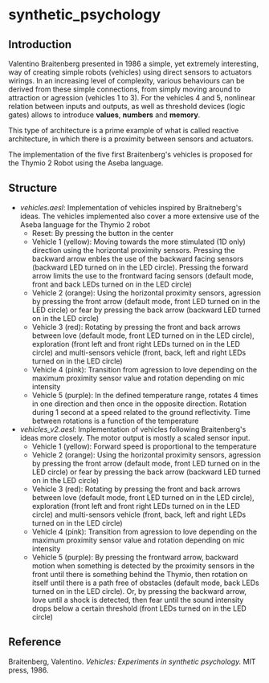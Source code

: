 # synthetic_psychology
## Introduction
Valentino Braitenberg presented in 1986 a simple, yet extremely interesting, way of creating simple robots (vehicles) using direct sensors to actuators wirings. In an increasing level of complexity, various behaviours can be derived from these simple connections, from simply moving around to attraction or agression (vehicles 1 to 3). For the vehicles 4 and 5, nonlinear relation between inputs and outputs, as well as threshold devices (logic gates) allows to introduce **values**, **numbers** and **memory**. 

This type of architecture is a prime example of what is called reactive architecture, in which there is a proximity between sensors and actuators. 

The implementation of the five first Braitenberg's vehicles is proposed for the Thymio 2 Robot using the Aseba language.

## Structure
 - _vehicles.aesl_: Implementation of vehicles inspired by Braitneberg's ideas. The vehicles implemented also cover a more extensive use of the Aseba language for the Thymio 2 robot
   - Reset: By pressing the button in the center
   - Vehicle 1 (yellow): Moving towards the more stimulated (1D only) direction  using the horizontal proximity sensors. Pressing the backward arrow enbles the use of the backward facing sensors (backward LED turned on in the LED circle). Pressing the forward arrow limits the use to the frontward facing sensors (default mode, front and back LEDs turned on in the LED circle)
   - Vehicle 2 (orange): Using the horizontal proximity sensors, agression by pressing the front arrow (default mode, front LED turned on in the LED circle)  or fear by pressing the back arrow (backward LED turned on in the LED circle)
   - Vehicle 3 (red): Rotating by pressing the front and back arrows between love (default mode, front LED turned on in the LED circle), exploration (front left and front right LEDs turned on in the LED circle) and multi-sensors vehicle (front, back, left and right LEDs turned on in the LED circle)
   - Vehicle 4 (pink): Transition from agression to love depending on the maximum proximity sensor value and rotation depending on mic intensity
   - Vehicle 5 (purple): In the defined temperature range, rotates 4 times in one direction and then once in the opposite direction. Rotation during 1 second at a speed related to the ground reflectivity. Time between rotations is a function of the temperature
 - _vehicles_v2.aesl_: Implementation of vehicles following Braitenberg's ideas more closely. The motor output is mostly a scaled sensor input.
   - Vehicle 1 (yellow): Forward speed is proportional to the temperature
   - Vehicle 2 (orange): Using the horizontal proximity sensors, agression by pressing the front arrow (default mode, front LED turned on in the LED circle)  or fear by pressing the back arrow (backward LED turned on in the LED circle)
   - Vehicle 3 (red): Rotating by pressing the front and back arrows between love (default mode, front LED turned on in the LED circle), exploration (front left and front right LEDs turned on in the LED circle) and multi-sensors vehicle (front, back, left and right LEDs turned on in the LED circle)
   - Vehicle 4 (pink): Transition from agression to love depending on the maximum proximity sensor value and rotation depending on mic intensity
   - Vehicle 5 (purple): By pressing the frontward arrow, backward motion when something is detected by the proximity sensors in the front until there is something behind the Thymio, then rotation on itself until there is a path free of obstacles (default mode, back LEDs turned on in the LED circle). Or, by pressing the backward arrow, love until a shock is detected, then fear until the sound intensity drops below a certain threshold (front LEDs turned on in the LED circle)

## Reference
Braitenberg, Valentino. _Vehicles: Experiments in synthetic psychology._ MIT press, 1986.
